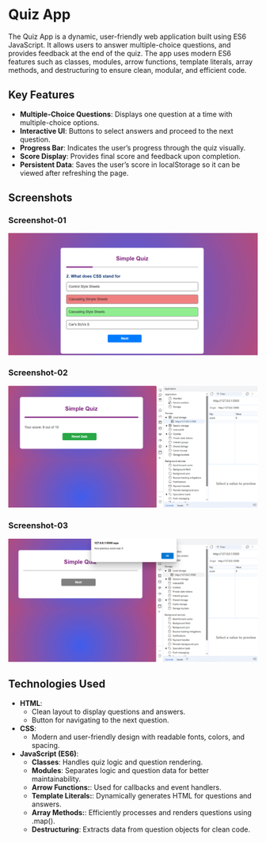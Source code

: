 # Quiz App 

The Quiz App is a dynamic, user-friendly web application built using ES6 JavaScript. It allows users to answer multiple-choice questions, and provides feedback at the end of the quiz. The app uses modern ES6 features such as classes, modules, arrow functions, template literals, array methods, and destructuring to ensure clean, modular, and efficient code.

## Key Features

- **Multiple-Choice Questions**: Displays one question at a time with multiple-choice options.
- **Interactive UI**: Buttons to select answers and proceed to the next question.
- **Progress Bar**: Indicates the user’s progress through the quiz visually.
- **Score Display**: Provides final score and feedback upon completion.
- **Persistent Data**: Saves the user’s score in localStorage so it can be viewed after refreshing the page.

## Screenshots

### Screenshot-01
![Quiz App Screenshot](Images/Capture1.PNG)

### Screenshot-02
![Quiz App Screenshot](Images/Capture2.PNG)

### Screenshot-03
![Quiz App Screenshot](Images/Capture3.PNG)

## Technologies Used

- **HTML**:
  - Clean layout to display questions and answers.
  - Button for navigating to the next question.
- **CSS**:
  - Modern and user-friendly design with readable fonts, colors, and spacing.
- **JavaScript (ES6)**:
  - **Classes**: Handles quiz logic and question rendering.
  - **Modules**: Separates logic and question data for better maintainability.
  - **Arrow Functions:**: Used for callbacks and event handlers.
  - **Template Literals:**: Dynamically generates HTML for questions and answers.
  - **Array Methods:**: Efficiently processes and renders questions using .map().
  - **Destructuring**: Extracts data from question objects for clean code.
